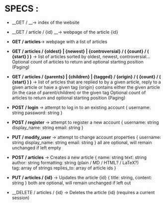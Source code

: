# SPECS : 

* __GET / __-> index of the website
* __GET / article / {id} __-> webpage of the article {id}


* __GET / articles__-> webpage with a list of articles

* __GET / articles / {oldest} | {newest} | {controversial} / ( {count} / ( {start} ) )__
    -> list of articles sorted by oldest, newest, controversial... Optional count
    of articles to return and optional starting position (Paging)

* __GET / articles / {parents} | {children} | {tagged} / {origin} / ( {count} / ( {start} ) )__
    -> list of articles that are replied to by a given article, reply to a given article or have a given tag
	{origin} contains either the given article (in the case of parent/children) or the given tag
	Optional count of articles to return and optional starting position (Paging)



* __POST / login__ -> attempt to log in to an existing account
	{
		username: string
		password: string
	}
* __POST / register__ -> attempt to register a new account
	{
		username: string
		display_name: string
		email: string
	}
* __PUT / modify_user__ -> attempt to change account properties
	{
		username: string
		display_name: string
		email: string
	} all are optional, will remain unchanged if left empty

* __POST / articles__ -> Creates a new article
    {
        name: string
        text: string
        author: string
        formatting: string (plain / MD / HTML? / LaTeX?)        
		tag: array of strings
		replies_to: array of article ids
    }

* __PUT / articles / {id}__ -> Updates the article {id}
    {
		title: string,
        content: string
    } both are optional, will remain unchanged if left out
* __DELETE / articles / {id} -> Deletes the article {id} (requires a current session)
